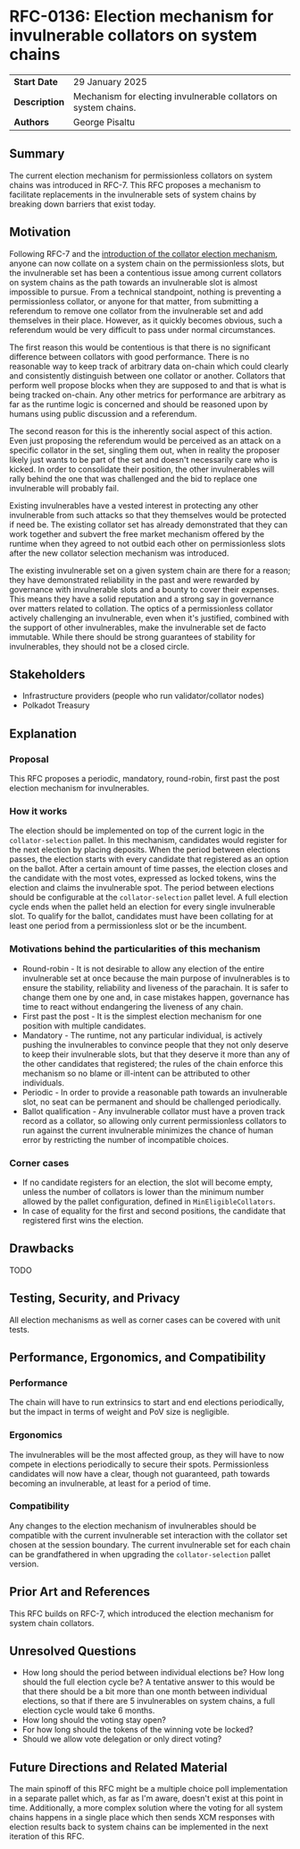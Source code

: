 # RFC-0136: Election mechanism for invulnerable collators on system chains

|                 |                                                                                             |
| --------------- | ------------------------------------------------------------------------------------------- |
| **Start Date**  | 29 January 2025                                                                             |
| **Description** | Mechanism for electing invulnerable collators on system chains.                             |
| **Authors**     | George Pisaltu                                                                              |

## Summary

The current election mechanism for permissionless collators on system chains was introduced in RFC-7. This RFC proposes a mechanism to facilitate replacements in the invulnerable sets of system chains by breaking down barriers that exist today.

## Motivation

Following RFC-7 and the [introduction of the collator election mechanism](https://github.com/paritytech/polkadot-sdk/pull/1340), anyone can now collate on a system chain on the permissionless slots, but the invulnerable set has been a contentious issue among current collators on system chains as the path towards an invulnerable slot is almost impossible to pursue. From a technical standpoint, nothing is preventing a permissionless collator, or anyone for that matter, from submitting a referendum to remove one collator from the invulnerable set and add themselves in their place. However, as it quickly becomes obvious, such a referendum would be very difficult to pass under normal circumstances.

The first reason this would be contentious is that there is no significant difference between collators with good performance. There is no reasonable way to keep track of arbitrary data on-chain which could clearly and consistently distinguish between one collator or another. Collators that perform well propose blocks when they are supposed to and that is what is being tracked on-chain. Any other metrics for performance are arbitrary as far as the runtime logic is concerned and should be reasoned upon by humans using public discussion and a referendum.

The second reason for this is the inherently social aspect of this action. Even just proposing the referendum would be perceived as an attack on a specific collator in the set, singling them out, when in reality the proposer likely just wants to be part of the set and doesn't necessarily care who is kicked. In order to consolidate their position, the other invulnerables will rally behind the one that was challenged and the bid to replace one invulnerable will probably fail.

Existing invulnerables have a vested interest in protecting any other invulnerable from such attacks so that they themselves would be protected if need be. The existing collator set has already demonstrated that they can work together and subvert the free market mechanism offered by the runtime when they agreed to not outbid each other on permissionless slots after the new collator selection mechanism was introduced.

The existing invulnerable set on a given system chain are there for a reason; they have demonstrated reliability in the past and were rewarded by governance with invulnerable slots and a bounty to cover their expenses. This means they have a solid reputation and a strong say in governance over matters related to collation. The optics of a permissionless collator actively challenging an invulnerable, even when it's justified, combined with the support of other invulnerables, make the invulnerable set de facto immutable. While there should be strong guarantees of stability for invulnerables, they should not be a closed circle.

## Stakeholders

- Infrastructure providers (people who run validator/collator nodes)
- Polkadot Treasury

## Explanation

### Proposal

This RFC proposes a periodic, mandatory, round-robin, first past the post election mechanism for invulnerables.

### How it works

The election should be implemented on top of the current logic in the `collator-selection` pallet. In this mechanism, candidates would register for the next election by placing deposits. When the period between elections passes, the election starts with every candidate that registered as an option on the ballot. After a certain amount of time passes, the election closes and the candidate with the most votes, expressed as locked tokens, wins the election and claims the invulnerable spot. The period between elections should be configurable at the `collator-selection` pallet level. A full election cycle ends when the pallet held an election for every single invulnerable slot. To qualify for the ballot, candidates must have been collating for at least one period from a permissionless slot or be the incumbent.

### Motivations behind the particularities of this mechanism

- Round-robin - It is not desirable to allow any election of the entire invulnerable set at once because the main purpose of invulnerables is to ensure the stability, reliability and liveness of the parachain. It is safer to change them one by one and, in case mistakes happen, governance has time to react without endangering the liveness of any chain.
- First past the post - It is the simplest election mechanism for one position with multiple candidates.
- Mandatory - The runtime, not any particular individual, is actively pushing the invulnerables to convince people that they not only deserve to keep their invulnerable slots, but that they deserve it more than any of the other candidates that registered; the rules of the chain enforce this mechanism so no blame or ill-intent can be attributed to other individuals.
- Periodic - In order to provide a reasonable path towards an invulnerable slot, no seat can be permanent and should be challenged periodically.
- Ballot qualification - Any invulnerable collator must have a proven track record as a collator, so allowing only current permissionless collators to run against the current invulnerable minimizes the chance of human error by restricting the number of incompatible choices.

### Corner cases

- If no candidate registers for an election, the slot will become empty, unless the number of collators is lower than the minimum number allowed by the pallet configuration, defined in `MinEligibleCollators`.
- In case of equality for the first and second positions, the candidate that registered first wins the election.

## Drawbacks

TODO

## Testing, Security, and Privacy

All election mechanisms as well as corner cases can be covered with unit tests.

## Performance, Ergonomics, and Compatibility

### Performance

The chain will have to run extrinsics to start and end elections periodically, but the impact in terms of weight and PoV size is negligible.

### Ergonomics

The invulnerables will be the most affected group, as they will have to now compete in elections periodically to secure their spots. Permissionless candidates will now have a clear, though not guaranteed, path towards becoming an invulnerable, at least for a period of time.

### Compatibility

Any changes to the election mechanism of invulnerables should be compatible with the current invulnerable set interaction with the collator set chosen at the session boundary. The current invulnerable set for each chain can be grandfathered in when upgrading the `collator-selection` pallet version.

## Prior Art and References

This RFC builds on RFC-7, which introduced the election mechanism for system chain collators.

## Unresolved Questions

- How long should the period between individual elections be? How long should the full election cycle be? A tentative answer to this would be that there should be a bit more than one month between individual elections, so that if there are 5 invulnerables on system chains, a full election cycle would take 6 months.
- How long should the voting stay open?
- For how long should the tokens of the winning vote be locked?
- Should we allow vote delegation or only direct voting?

## Future Directions and Related Material

The main spinoff of this RFC might be a multiple choice poll implementation in a separate pallet which, as far as I'm aware, doesn't exist at this point in time. Additionally, a more complex solution where the voting for all system chains happens in a single place which then sends XCM responses with election results back to system chains can be implemented in the next iteration of this RFC.

